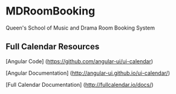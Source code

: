 # MDRoomBooking
Queen's School of Music and Drama Room Booking System

## Full Calendar Resources
[Angular Code] (https://github.com/angular-ui/ui-calendar)

[Angular Documentation] (http://angular-ui.github.io/ui-calendar/)

[Full Calendar Documentation] (http://fullcalendar.io/docs/)

